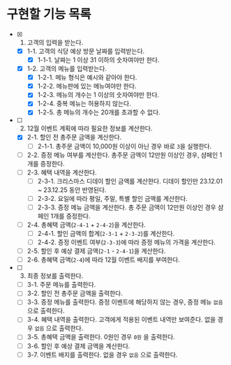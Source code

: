 # 구현할 기능 목록
- [x] 1. 고객의 입력을 받는다.
  - [x] 1-1. 고객의 식당 예상 방문 날짜를 입력받는다.
    - [x] 1-1-1. 날짜는 1 이상 31 이하의 숫자여야만 한다.
  - [x] 1-2. 고객의 메뉴를 입력받는다.
    - [x] 1-2-1. 메뉴 형식은 예시와 같아야 한다.
    - [x] 1-2-2. 메뉴판에 있는 메뉴여야만 한다.
    - [x] 1-2-3. 메뉴의 개수는 1 이상의 숫자여야만 한다.
    - [x] 1-2-4. 중복 메뉴는 허용하지 않는다.
    - [x] 1-2-5. 총 메뉴의 개수는 20개를 초과할 수 없다.
- [ ] 2. 12월 이벤트 계획에 따라 필요한 정보를 계산한다.
  - [x] 2-1. 할인 전 총주문 금액을 계산한다.
    - [ ] 2-1-1. 총주문 금액이 10,000원 이상이 아닌 경우 바로 `3`을 실행한다.
  - [ ] 2-2. 증정 메뉴 여부를 계산한다. 총주문 금액이 12만원 이상인 경우, 샴페인 1개를 증정한다.
  - [ ] 2-3. 혜택 내역을 계산한다.
    - [ ] 2-3-1. 크리스마스 디데이 할인 금액를 계산한다. 디데이 할인만 23.12.01 ~ 23.12.25 동안 반영된다.
    - [ ] 2-3-2. 요일에 따라 평일, 주말, 특별 할인 금액를 계산한다.
    - [ ] 2-3-3. 증정 메뉴 금액을 계산한다. 총 주문 금액이 12만원 이상인 경우 샴페인 1개를 증정한다.
  - [ ] 2-4. 총혜택 금액(`2-4-1` + `2-4-2`)을 계산한다.
    - [ ] 2-4-1. 할인 금액의 합계(`2-3-1` + `2-3-2`)를 계산한다.
    - [ ] 2-4-2. 증정 이벤트 여부(`2-3-3`)에 따라 증정 메뉴의 가격을 계산한다.
  - [ ] 2-5. 할인 후 예상 결제 금액(`2-1` - `2-4-1`)을 계산한다.
  - [ ] 2-6. 총혜택 금액(`2-4`)에 따라 12월 이벤트 배지를 부여한다.
- [ ] 3. 최종 정보를 출력한다.
  - [ ] 3-1. 주문 메뉴를 출력한다.
  - [ ] 3-2. 할인 전 총주문 금액을 출력한다.
  - [ ] 3-3. 증정 메뉴를 출력한다. 증정 이벤트에 해당하지 않는 경우, 증정 메뉴 `없음` 으로 출력한다.
  - [ ] 3-4. 혜택 내역을 출력한다. 고객에게 적용된 이벤트 내역만 보여준다. 없을 경우 `없음` 으로 출력한다.
  - [ ] 3-5. 총혜택 금액을 출력한다. 0원인 경우 `0원` 을 출력한다.
  - [ ] 3-6. 할인 후 예상 결제 금액을 계산한다.
  - [ ] 3-7. 이벤트 배지를 출력한다. 없을 경우 `없음` 으로 출력한다.